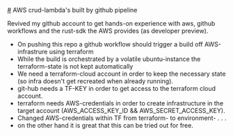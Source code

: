 [#](#) AWS crud-lambda's built by github pipeline

Revived my github account to get hands-on experience with aws, github workflows and the rust-sdk the AWS provides (as developer preview).
- On pushing this repo a github workflow should trigger a build off AWS-infrastrure using terraform
- While the build is orchestrated by a volatile ubuntu-instance the terraform-state is not kept automatically
- We need a terraform-cloud account in order to keep the necessary state (so infra doesn't get recreated when already running).
- git-hub needs a TF-KEY in order to get access to the terraform cloud account.
- terraform needs AWS-credentials in order to create infrastructure in the target account (AWS_ACCESS_KEY_ID && AWS_SECRET_ACCESS_KEY).
- Changed AWS-credentials within TF from terraform- to environment- . . . 
- on the other hand it is great that this can be tried out for free.

